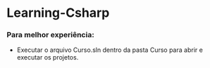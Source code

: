 # Learning-Csharp
### Para melhor experiência:
- Executar o arquivo Curso.sln dentro da pasta Curso para abrir e executar os projetos.
